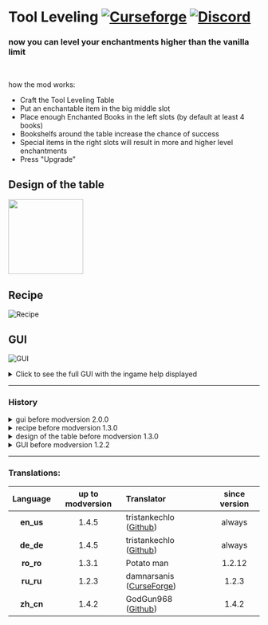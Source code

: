 # Tool Leveling [![Curseforge](http://cf.way2muchnoise.eu/full_397255_downloads.svg)](https://www.curseforge.com/minecraft/mc-mods/tool-leveling-plus) [![Discord](https://img.shields.io/discord/639540436524072970?color=0a48c4&label=%20&logo=discord&logoColor=FFF)](https://discord.gg/bhUaWhq)

### now you can level your enchantments higher than the vanilla limit<br/>

<br/>

how the mod works:

- Craft the Tool Leveling Table
- Put an enchantable item in the big middle slot
- Place enough Enchanted Books in the left slots (by default at least 4 books)
- Bookshelfs around the table increase the chance of success
- Special items in the right slots will result in more and higher level enchantments
- Press "Upgrade"

## Design of the table

<img src="https://i.ibb.co/gD56FHW/screenshot.png" height="150">

## Recipe

![Recipe](https://i.ibb.co/NWdBRSQ/recipe-v1-3-0.png "Recipe")

## GUI

![GUI](https://i.ibb.co/jMw1RKr/gui-2-0-0.png "Tool Leveling GUI")
<br/>

<details>
     <summary>Click to see the full GUI with the ingame help displayed</summary>
    <img src="https://i.ibb.co/1XTZ6DZ/gui-2-0-0-with-help.png" height="500">
</details>

---

### History

<details>
    <summary>gui before modversion 2.0.0</summary>
    <img src="https://i.ibb.co/4FdbhBm/toolleveling-gui.png" height="400">  

multiple items are allowed as payment items, and there worth can be changed through the configs  
  
how the mod works:  
 - craft the Tool Leveling Table
 - put an enchanted item in the first slot
 - put enough payment items in the slots below
 - higher enchantment levels will required more items / items with higher worth
 - click the enchantment you want to upgrade
</details>

<details>
	<summary>recipe before modversion 1.3.0</summary>
    <img src="https://i.ibb.co/fQxtBV2/Recipe-new.png">  

 *any enchanted book will work
</details>

<details>
 <summary>design of the table before modversion 1.3.0</summary>
 <img src="https://i.ibb.co/WNXP2LC/tool-leveling-table-screenshot.png" height="150">
</details>

<details>
 <summary>GUI before modversion 1.2.2</summary>
    <img src="https://i.ibb.co/8P27vMD/GUI-NEW-2.png">  

 only one item is allowed as payment item (by default Netherite Ingot, but it is changeable through the config)
</details>

---

### Translations:

| Language  | up to modversion | Translator                                                                  | since version |
|:---------:|:----------------:|:----------------------------------------------------------------------------|:-------------:|
| **en_us** |      1.4.5       | tristankechlo ([Github](https://github.com/tristankechlo))                  |    always     |
| **de_de** |      1.4.5       | tristankechlo ([Github](https://github.com/tristankechlo))                  |    always     |
| **ro_ro** |      1.3.1       | Potato man                                                                  |    1.2.12     |
| **ru_ru** |      1.2.3       | damnarsanis ([CurseForge](https://www.curseforge.com/members/damnarsanis/)) |     1.2.3     |
| **zh_cn** |      1.4.2       | GodGun968 ([Github](https://github.com/GodGun968))                          |     1.4.2     |
